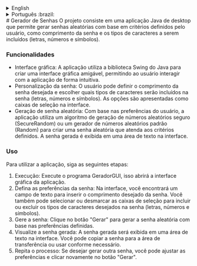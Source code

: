 <details>
  <summary>English</summary>
  
    
  
  Conteúdo da aba expansível aqui.
</details>
<details>
<summary>Português :brazil:	 </summary>
:brazil:
</details>
# Gerador de Senhas
O projeto consiste em uma aplicação Java de desktop que permite gerar senhas aleatórias com base em critérios definidos pelo usuário, como comprimento da senha e os tipos de caracteres a serem incluídos (letras, números e símbolos).

### Funcionalidades
- Interface gráfica: A aplicação utiliza a biblioteca Swing do Java para criar uma interface gráfica amigável, permitindo ao usuário interagir com a aplicação de forma intuitiva.
- Personalização da senha: O usuário pode definir o comprimento da senha desejada e escolher quais tipos de caracteres serão incluídos na senha (letras, números e símbolos). As opções são apresentadas como caixas de seleção na interface.
- Geração de senha aleatória: Com base nas preferências do usuário, a aplicação utiliza um algoritmo de geração de números aleatórios seguro (SecureRandom) ou um gerador de números aleatórios padrão (Random) para criar uma senha aleatória que atenda aos critérios definidos. A senha gerada é exibida em uma área de texto na interface.

### Uso
Para utilizar a aplicação, siga as seguintes etapas:
1. Execução: Execute o programa GeradorGUI, isso abrirá a interface gráfica da aplicação.
2. Defina as preferências da senha: Na interface, você encontrará um campo de texto para inserir o comprimento desejado da senha. Você também pode selecionar ou desmarcar as caixas de seleção para incluir ou excluir os tipos de caracteres desejados na senha (letras, números e símbolos).
3. Gere a senha: Clique no botão "Gerar" para gerar a senha aleatória com base nas preferências definidas.
4. Visualize a senha gerada: A senha gerada será exibida em uma área de texto na interface. Você pode copiar a senha para a área de transferência ou usar conforme necessário.
5. Repita o processo: Se desejar gerar outra senha, você pode ajustar as preferências e clicar novamente no botão "Gerar".
